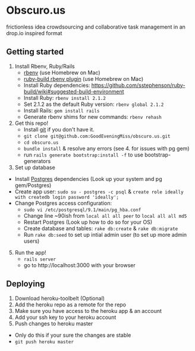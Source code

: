 # Obscuro.us
frictionless idea crowdsourcing and collaborative task management in an drop.io inspired format

## Getting started
1. Install Rbenv, Ruby/Rails
	* [rbenv](https://github.com/sstephenson/rbenv) (use Homebrew on Mac)
	* [ruby-build rbenv plugin](https://github.com/sstephenson/ruby-build)  (use Homebrew on Mac)
	* Install Ruby dependencies: https://github.com/sstephenson/ruby-build/wiki#suggested-build-environment
	* Install Ruby:	`rbenv install 2.1.2`
	* Set 2.1.2 as the default Ruby version: `rbenv global 2.1.2`
	* Install Rails: `gem install rails`
	* Generate rbenv shims for new commands: `rbenv rehash`
3. Get this repo!
	* Install [git](http://git-scm.com/downloads) if you don't have it.
	* `git clone git@github.com:GoodEveningMiss/obscuro.us.git`
	* `cd obscuro.us`
	* `bundle install` & resolve any errors (see 4. for issues with pg gem)
	* run `rails generate bootstrap:install -f` to use bootstrap-generators
4. Set up database
  * Install [Postgres](http://www.postgresql.org/download/) dependencies (Look up your system and pg gem/Postgres)
  * Create app user: `sudo su - postgres -c psql` & `create role ideally with createdb login password 'ideally';`
  * Change Postgres access configuration:
    * `sudo vi /etc/postgresql/9.1/main/pg_hba.conf`
    * Change line ~90ish from `local all all peer` to `local all all md5`
    * Restart Postgres (Look up how to do so for your OS)
	* Create database and tables: `rake db:create` & `rake db:migrate`
	* Run `rake db:seed` to set up intial admin user (to set up more admin users)
5. Run the app!
	* `rails server`
	* go to http://localhost:3000 with your browser
 
## Deploying
1. Download heroku-toolbelt (Optional)
2. Add the heroku repo as a remote for the repo
3. Make sure you have access to the heroku app & an account
4. Add your ssh key to your heroku account
5. Push changes to heroku master
  * Only do this if your sure the changes are stable
  * `git push heroku master`
